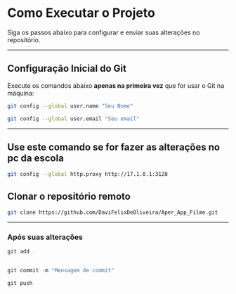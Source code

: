 #  Como Executar o Projeto

Siga os passos abaixo para configurar e enviar suas alterações no repositório.

---

##  Configuração Inicial do Git

Execute os comandos abaixo **apenas na primeira vez** que for usar o Git na máquina:

```bash
git config --global user.name "Seu Nome"
```
```bash
git config --global user.email "Seu email"

```
---


##  Use este comando se for fazer as alterações no pc da escola

```bash
git config --global http.proxy http://17.1.0.1:3128
```

## Clonar o repositório remoto

```bash
git clone https://github.com/DaviFelixDeOliveira/Aper_App_Filme.git
```


---

### Após suas alterações

```js
git add .
```

```js

git commit -m "Mensagem de commit"
```

```js
git push
```
